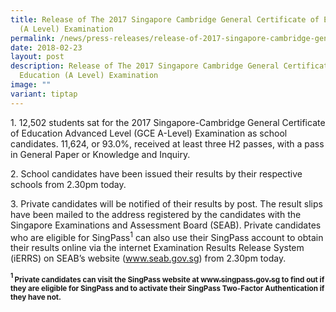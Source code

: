 ```yaml
---
title: Release of The 2017 Singapore Cambridge General Certificate of Education
  (A Level) Examination
permalink: /news/press-releases/release-of-2017-singapore-cambridge-general-certificate-of-education-a-level/
date: 2018-02-23
layout: post
description: Release of The 2017 Singapore Cambridge General Certificate of
  Education (A Level) Examination
image: ""
variant: tiptap
---
```

<p>1. 12,502 students sat for the 2017 Singapore-Cambridge General Certificate
of Education Advanced Level (GCE A-Level) Examination as school candidates.
11,624, or 93.0%, received at least three H2 passes, with a pass in General
Paper or Knowledge and Inquiry.</p>
<p>2. School candidates have been issued their results by their respective
schools from 2.30pm today.</p>
<p>3. Private candidates will be notified of their results by post. The result
slips have been mailed to the address registered by the candidates with
the Singapore Examinations and Assessment Board (SEAB). Private candidates
who are eligible for SingPass<sup>1</sup> can also use their SingPass account
to obtain their results online via the internet Examination Results Release
System (iERRS) on SEAB’s website (<a href="https://www.seab.gov.sg/" rel="noopener noreferrer nofollow" target="_blank"><u>www.seab.gov.sg</u></a>) from 2.30pm
today.</p>
<p><strong><sup><sub>1 </sub></sup><sub>Private candidates can visit the SingPass website at </sub><a href="https://www.singpass.gov.sg/" rel="noopener noreferrer nofollow" target="_blank"><sub>www.singpass.gov.sg</sub></a><sub> to find out if they are eligible for SingPass and to activate their SingPass Two-Factor Authentication if they have not.</sub></strong>
</p>
<p></p>